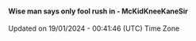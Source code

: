 #### Wise man says only fool rush in - McKidKneeKaneSir
Updated on 19/01/2024 - 00:41:46 (UTC) Time Zone
